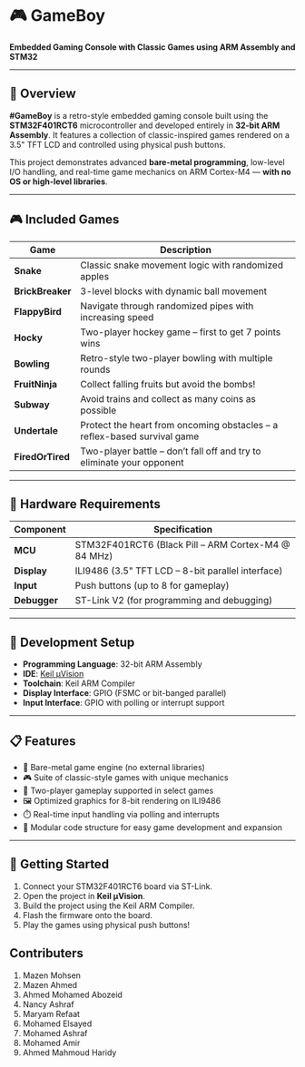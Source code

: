# 🎮 GameBoy  
**Embedded Gaming Console with Classic Games using ARM Assembly and STM32**

---

## 📜 Overview

**#GameBoy** is a retro-style embedded gaming console built using the **STM32F401RCT6** microcontroller and developed entirely in **32-bit ARM Assembly**. It features a collection of classic-inspired games rendered on a 3.5" TFT LCD and controlled using physical push buttons.

This project demonstrates advanced **bare-metal programming**, low-level I/O handling, and real-time game mechanics on ARM Cortex-M4 — **with no OS or high-level libraries**.

---

## 🎮 Included Games

| Game             | Description                                                                 |
|------------------|-----------------------------------------------------------------------------|
| **Snake**        | Classic snake movement logic with randomized apples                         |
| **BrickBreaker** | 3-level blocks with dynamic ball movement                                   |
| **FlappyBird**   | Navigate through randomized pipes with increasing speed                     |
| **Hocky**        | Two-player hockey game – first to get 7 points wins                         |
| **Bowling**      | Retro-style two-player bowling with multiple rounds                         |
| **FruitNinja**   | Collect falling fruits but avoid the bombs!                                 |
| **Subway**       | Avoid trains and collect as many coins as possible                          |
| **Undertale**    | Protect the heart from oncoming obstacles – a reflex-based survival game    |
| **FiredOrTired** | Two-player battle – don’t fall off and try to eliminate your opponent       |

---

## 🧰 Hardware Requirements

| Component        | Specification                                       |
|------------------|-----------------------------------------------------|
| **MCU**          | STM32F401RCT6 (Black Pill – ARM Cortex-M4 @ 84 MHz) |
| **Display**      | ILI9486 (3.5" TFT LCD – 8-bit parallel interface)   |
| **Input**        | Push buttons (up to 8 for gameplay)                 |
| **Debugger**     | ST-Link V2 (for programming and debugging)          |

---

## 🔧 Development Setup

- **Programming Language**: 32-bit ARM Assembly
- **IDE**: [Keil µVision](https://www.keil.com/)
- **Toolchain**: Keil ARM Compiler
- **Display Interface**: GPIO (FSMC or bit-banged parallel)
- **Input Interface**: GPIO with polling or interrupt support

---

## 📋 Features

- 🔧 Bare-metal game engine (no external libraries)
- 🎮 Suite of classic-style games with unique mechanics
- 👥 Two-player gameplay supported in select games
- 🖼️ Optimized graphics for 8-bit rendering on ILI9486
- ⏱️ Real-time input handling via polling and interrupts
- 🧩 Modular code structure for easy game development and expansion

---

## 🚀 Getting Started

1. Connect your STM32F401RCT6 board via ST-Link.
2. Open the project in **Keil µVision**.
3. Build the project using the Keil ARM Compiler.
4. Flash the firmware onto the board.
5. Play the games using physical push buttons!

## Contributers

1. Mazen Mohsen
2. Mazen Ahmed
3. Ahmed Mohamed Abozeid
4. Nancy Ashraf
5. Maryam Refaat
6. Mohamed Elsayed
7. Mohamed Ashraf
8. Mohamed Amir
9. Ahmed Mahmoud Haridy

